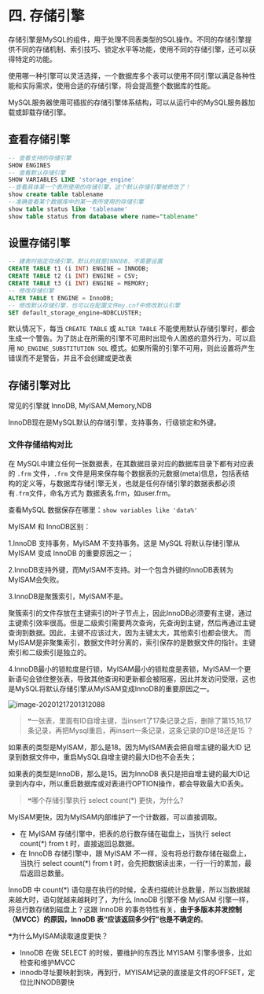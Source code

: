 # 四. 存储引擎

​		存储引擎是MySQL的组件，用于处理不同表类型的SQL操作。不同的存储引擎提供不同的存储机制、索引技巧、锁定水平等功能，使用不同的存储引擎，还可以获得特定的功能。

​		使用哪一种引擎可以灵活选择，一个数据库多个表可以使用不同引擎以满足各种性能和实际需求，使用合适的存储引擎，将会提高整个数据库的性能。

​		MySQL服务器使用可插拔的存储引擎体系结构，可以从运行中的MySQL服务器加载或卸载存储引擎。

## 查看存储引擎

```sql
-- 查看支持的存储引擎
SHOW ENGINES
-- 查看默认存储引擎
SHOW VARIABLES LIKE 'storage_engine'
--查看具体某一个表所使用的存储引擎，这个默认存储引擎被修改了！
show create table tablename
--准确查看某个数据库中的某一表所使用的存储引擎
show table status like 'tablename'
show table status from database where name="tablename"
```



## 设置存储引擎

```sql
-- 建表时指定存储引擎。默认的就是INNODB，不需要设置
CREATE TABLE t1 (i INT) ENGINE = INNODB;
CREATE TABLE t2 (i INT) ENGINE = CSV;
CREATE TABLE t3 (i INT) ENGINE = MEMORY;
-- 修改存储引擎
ALTER TABLE t ENGINE = InnoDB;
-- 修改默认存储引擎，也可以在配置文件my.cnf中修改默认引擎
SET default_storage_engine=NDBCLUSTER;
```

默认情况下，每当 `CREATE TABLE` 或 `ALTER TABLE` 不能使用默认存储引擎时，都会生成一个警告。为了防止在所需的引擎不可用时出现令人困惑的意外行为，可以启用 `NO_ENGINE_SUBSTITUTION SQL` 模式。如果所需的引擎不可用，则此设置将产生错误而不是警告，并且不会创建或更改表



## 存储引擎对比

常见的引擎就 InnoDB, MyISAM,Memory,NDB

InnoDB现在是MySQL默认的存储引擎，支持事务，行级锁定和外键。



### 文件存储结构对比

在 MySQL中建立任何一张数据表，在其数据目录对应的数据库目录下都有对应表的 `.frm` 文件，`.frm` 文件是用来保存每个数据表的元数据(meta)信息，包括表结构的定义等，与数据库存储引擎无关，也就是任何存储引擎的数据表都必须有`.frm`文件，命名方式为 数据表名.frm，如user.frm。

查看MySQL 数据保存在哪里：`show variables like 'data%'`





MyISAM 和 InnoDB区别：

1.InnoDB 支持事务，MyISAM 不支持事务。这是 MySQL 将默认存储引擎从 MyISAM 变成 InnoDB 的重要原因之一；

2.InnoDB支持外键，而MyISAM不支持。对一个包含外键的InnoDB表转为MyISAM会失败。

3.InnoDB是聚簇索引，MyISAM不是。

聚簇索引的文件存放在主键索引的叶子节点上，因此InnoDB必须要有主键，通过主键索引效率很高。但是二级索引需要两次查询，先查询到主键，然后再通过主键查询到数据。因此，主键不应该过大，因为主键太大，其他索引也都会很大。 而MyISAM是非聚集索引，数据文件时分离的，索引保存的是数据文件的指针。主键索引和二级索引是独立的。

4.InnoDB最小的锁粒度是行锁，MyISAM最小的锁粒度是表锁，MyISAM一个更新语句会锁住整张表，导致其他查询和更新都会被阻塞，因此并发访问受限，这也是MySQL将默认存储引擎从MyISAM变成InnoDB的重要原因之一。

 ![image-20201217201312088](C:\Users\admin\AppData\Roaming\Typora\typora-user-images\image-20201217201312088.png)

> ❝一张表，里面有ID自增主键，当insert了17条记录之后，删除了第15,16,17条记录，再把Mysql重启，再insert一条记录，这条记录的ID是18还是15 ？

如果表的类型是MyISAM，那么是18。因为MyISAM表会把自增主键的最大ID 记录到数据文件中，重启MySQL自增主键的最大ID也不会丢失；

如果表的类型是InnoDB，那么是15。因为InnoDB 表只是把自增主键的最大ID记录到内存中，所以重启数据库或对表进行OPTION操作，都会导致最大ID丢失。





> ❝哪个存储引擎执行 select count(*) 更快，为什么?

MyISAM更快，因为MyISAM内部维护了一个计数器，可以直接调取。

- 在 MyISAM 存储引擎中，把表的总行数存储在磁盘上，当执行 select count(*) from t 时，直接返回总数据。
- 在 InnoDB 存储引擎中，跟 MyISAM 不一样，没有将总行数存储在磁盘上，当执行 select count(*) from t 时，会先把数据读出来，一行一行的累加，最后返回总数量。

InnoDB 中 count(*) 语句是在执行的时候，全表扫描统计总数量，所以当数据越来越大时，语句就越来越耗时了，为什么 InnoDB 引擎不像 MyISAM 引擎一样，将总行数存储到磁盘上？这跟 InnoDB 的事务特性有关，**由于多版本并发控制（MVCC）的原因，InnoDB 表“应该返回多少行”也是不确定的**。

❝为什么MyISAM读取速度更快？

- InnoDB 在做 SELECT 的时候，要维护的东西比 MYISAM 引擎多很多，比如检查和维护MVCC
- innodb寻址要映射到块，再到行，MYISAM记录的直接是文件的OFFSET，定位比INNODB要快

